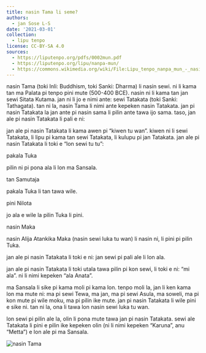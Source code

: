 ```yaml
---
title: nasin Tama li seme?
authors:
  - jan Sose L-S
date: '2021-03-01'
collection:
  - lipu tenpo
license: CC-BY-SA 4.0
sources:
  - https://liputenpo.org/pdfs/0002mun.pdf
  - https://liputenpo.org/lipu/nanpa-mun/
  - https://commons.wikimedia.org/wiki/File:Lipu_tenpo_nanpa_mun_-_nasin_Tama.png
---
```


nasin Tama (toki Inli: Buddhism, toki Sanki: Dharma) li nasin sewi. ni li kama tan ma Palata pi tenpo pini mute (500-400 BCE). nasin ni li kama tan jan sewi Sitata Kutama. jan ni li jo e nimi ante: sewi Tatakata (toki Sanki: Tathagata). tan ni la, nasin Tama li nimi ante kepeken nasin Tatakata. jan pi nasin Tatakata la jan ante pi nasin sama li pilin ante tawa ijo sama. taso, jan ale pi nasin Tatakata li pali e ni:

jan ale pi nasin Tatakata li kama awen pi “kiwen tu wan”. kiwen ni li sewi Tatakata, li lipu pi kama tan sewi Tatakata, li kulupu pi jan Tatakata. jan ale pi nasin Tatakata li toki e “lon sewi tu tu”:

pakala Tuka

pilin ni pi pona ala li lon ma Sansala.

tan Samutaja

pakala Tuka li tan tawa wile.

pini Nilota

jo ala e wile la pilin Tuka li pini.

nasin Maka

nasin Alija Atankika Maka (nasin sewi luka tu wan) li nasin ni, li pini pi pilin Tuka.

jan ale pi nasin Tatakata li toki e ni: jan sewi pi pali ale li lon ala.

jan ale pi nasin Tatakata li toki utala tawa pilin pi kon sewi, li toki e ni: “mi ala”. ni li nimi kepeken “ala Anata”.

ma Sansala li sike pi kama moli pi kama lon. tenpo moli la, jan li ken kama lon ma mute ni: ma pi sewi Tewa, ma jan, ma pi sewi Asula, ma soweli, ma pi kon mute pi wile moku, ma pi pilin ike mute. jan pi nasin Tatakata li wile pini e sike ni. tan ni la, ona li tawa lon nasin sewi luka tu wan.

lon sewi pi pilin ale la, olin li pona mute tawa jan pi nasin Tatakata. sewi ale Tatakata li pini e pilin ike kepeken olin (ni li nimi kepeken “Karuna”, anu “Metta”) e lon ale pi ma Sansala.

![nasin Tama](https://upload.wikimedia.org/wikipedia/commons/a/ae/Lipu_tenpo_nanpa_mun_-_nasin_Tama.png)
